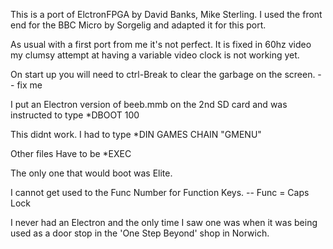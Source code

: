 This is a port of ElctronFPGA by David Banks, Mike Sterling.
I used the front end for the BBC Micro by Sorgelig and adapted it for this port.

As usual with a first port from me it's not perfect. It is fixed in 60hz video
my clumsy attempt at having a variable video clock is not working yet.

On start up you will need to ctrl-Break to clear the garbage on the screen. -- fix me

I put an Electron version of beeb.mmb on the 2nd SD card and was instructed to type *DBOOT 100

This didnt work. I had to type 	*DIN GAMES
								CHAIN "GMENU"
								
Other files Have to be *EXEC

The only one that would boot was Elite.

I cannot get used to the Func Number for Function Keys. -- Func = Caps Lock


I never had an Electron and the only time I saw one was when it was being used as a door stop
in the 'One Step Beyond' shop in Norwich.

